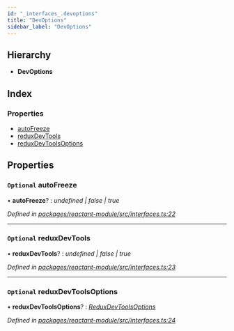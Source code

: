 ```yaml
---
id: "_interfaces_.devoptions"
title: "DevOptions"
sidebar_label: "DevOptions"
---
```


## Hierarchy

* **DevOptions**

## Index

### Properties

* [autoFreeze](_interfaces_.devoptions.md#optional-autofreeze)
* [reduxDevTools](_interfaces_.devoptions.md#optional-reduxdevtools)
* [reduxDevToolsOptions](_interfaces_.devoptions.md#optional-reduxdevtoolsoptions)

## Properties

### `Optional` autoFreeze

• **autoFreeze**? : *undefined | false | true*

*Defined in [packages/reactant-module/src/interfaces.ts:22](https://github.com/unadlib/reactant/blob/1668a29/packages/reactant-module/src/interfaces.ts#L22)*

___

### `Optional` reduxDevTools

• **reduxDevTools**? : *undefined | false | true*

*Defined in [packages/reactant-module/src/interfaces.ts:23](https://github.com/unadlib/reactant/blob/1668a29/packages/reactant-module/src/interfaces.ts#L23)*

___

### `Optional` reduxDevToolsOptions

• **reduxDevToolsOptions**? : *[ReduxDevToolsOptions](../modules/_interfaces_.md#reduxdevtoolsoptions)*

*Defined in [packages/reactant-module/src/interfaces.ts:24](https://github.com/unadlib/reactant/blob/1668a29/packages/reactant-module/src/interfaces.ts#L24)*
